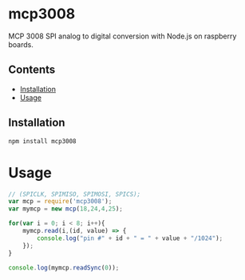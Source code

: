 # mcp3008

MCP 3008 SPI analog to digital conversion with Node.js on raspberry boards.

## Contents

 * [Installation](https://github.com/toliger/mcp3008#installation)
 * [Usage](https://github.com/toliger/mcp3008#usage)

## Installation

```
npm install mcp3008
```

# Usage

```js
// (SPICLK, SPIMISO, SPIMOSI, SPICS);
var mcp = require('mcp3008');
var mymcp = new mcp(18,24,4,25);

for(var i = 0; i < 8; i++){
	mymcp.read(i,(id, value) => {
		console.log("pin #" + id + " = " + value + "/1024");
	});
}

console.log(mymcp.readSync(0));
```
